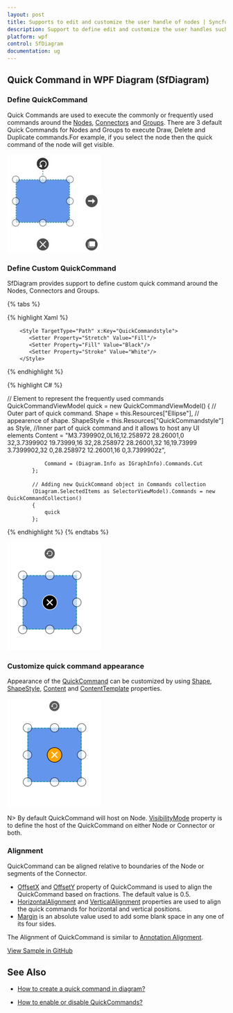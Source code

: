 ```yaml
---
layout: post
title: Supports to edit and customize the user handle of nodes | Syncfusion.
description: Support to define edit and customize the user handles such as Quick Commands of the nodes during runtime?
platform: wpf
control: SfDiagram
documentation: ug
---
```


## Quick Command in WPF Diagram (SfDiagram)

### Define QuickCommand

Quick Commands are used to execute the commonly or frequently used commands around the [Nodes](https://help.syncfusion.com/cr/wpf/Syncfusion.UI.Xaml.Diagram.NodeViewModel.html), [Connectors](https://help.syncfusion.com/cr/wpf/Syncfusion.UI.Xaml.Diagram.ConnectorViewModel.html) and [Groups](https://help.syncfusion.com/cr/wpf/Syncfusion.UI.Xaml.Diagram.GroupViewModel.html). There are 3 default Quick Commands for Nodes and Groups to execute Draw, Delete and Duplicate commands.For example, if you select the node then the quick command of the node will get visible.

![frequently used commands around the Nodes](Interaction_images/QuickCommand_img.png)

### Define Custom QuickCommand

SfDiagram provides support to define custom quick command around the Nodes, Connectors and Groups.

{% tabs %}

{% highlight Xaml %}

        <Style TargetType="Path" x:Key="QuickCommandstyle">
           <Setter Property="Stretch" Value="Fill"/>
           <Setter Property="Fill" Value="Black"/>
           <Setter Property="Stroke" Value="White"/>
        </Style>

{% endhighlight %}

{% highlight C# %}

 // Element to represent the frequently used commands
            QuickCommandViewModel quick = new QuickCommandViewModel()
            {
                // Outer part of quick command.
                Shape = this.Resources["Ellipse"],
               // appearence of shape.
                ShapeStyle = this.Resources["QuickCommandstyle"] as Style,
                //Inner part of quick command and it allows to host any UI elements
                Content =
                    "M3.7399902,0L16,12.258972 28.26001,0 32,3.7399902 19.73999,16 32,28.258972 28.26001,32 16,19.73999 3.7399902,32 0,28.258972 12.26001,16 0,3.7399902z",
               
                Command = (Diagram.Info as IGraphInfo).Commands.Cut
            };

            // Adding new QuickCommand object in Commands collection
            (Diagram.SelectedItems as SelectorViewModel).Commands = new QuickCommandCollection()
            {
                quick
            };

{% endhighlight %}
{% endtabs %}   

![custom commands around the Nodes](Interaction_images/QuickCommand_img2.png)

### Customize quick command appearance

Appearance of the [QuickCommand](https://help.syncfusion.com/cr/wpf/Syncfusion.UI.Xaml.Diagram.QuickCommandViewModel.html) can be customized by using [Shape](https://help.syncfusion.com/cr/wpf/Syncfusion.UI.Xaml.Diagram.QuickCommandViewModel.html#Syncfusion_UI_Xaml_Diagram_QuickCommandViewModel_Shape), [ShapeStyle](https://help.syncfusion.com/cr/wpf/Syncfusion.UI.Xaml.Diagram.QuickCommandViewModel.html#Syncfusion_UI_Xaml_Diagram_QuickCommandViewModel_ShapeStyle), [Content](https://help.syncfusion.com/cr/wpf/Syncfusion.UI.Xaml.Diagram.QuickCommandViewModel.html#Syncfusion_UI_Xaml_Diagram_QuickCommandViewModel_Content) and [ContentTemplate](https://help.syncfusion.com/cr/wpf/Syncfusion.UI.Xaml.Diagram.QuickCommandViewModel.html#Syncfusion_UI_Xaml_Diagram_QuickCommandViewModel_ContentTemplate) properties.

![custom appearance of quick command](Interaction_images/quickcommand_img3.png)

N> By default QuickCommand will host on Node. [VisibilityMode](https://help.syncfusion.com/cr/wpf/Syncfusion.UI.Xaml.Diagram.QuickCommandViewModel.html#Syncfusion_UI_Xaml_Diagram_QuickCommandViewModel_VisibilityMode) property is to define the host of the QuickCommand on either Node or Connector or both.    

### Alignment

QuickCommand can be aligned relative to boundaries of the Node or segments of the Connector. 

* [OffsetX](https://help.syncfusion.com/cr/wpf/Syncfusion.UI.Xaml.Diagram.QuickCommandViewModel.html#Syncfusion_UI_Xaml_Diagram_QuickCommandViewModel_OffsetX) and [OffsetY](https://help.syncfusion.com/cr/wpf/Syncfusion.UI.Xaml.Diagram.QuickCommandViewModel.html#Syncfusion_UI_Xaml_Diagram_QuickCommandViewModel_OffsetY) property of QuickCommand is used to align the QuickCommand based on fractions. The default value is 0.5.
* [HorizontalAlignment](https://help.syncfusion.com/cr/wpf/Syncfusion.UI.Xaml.Diagram.QuickCommandViewModel.html#Syncfusion_UI_Xaml_Diagram_QuickCommandViewModel_HorizontalAlignment) and [VerticalAlignment](https://help.syncfusion.com/cr/wpf/Syncfusion.UI.Xaml.Diagram.QuickCommandViewModel.html#Syncfusion_UI_Xaml_Diagram_QuickCommandViewModel_VerticalAlignment) properties are used to align the quick commands for horizontal and vertical positions.
* [Margin](https://help.syncfusion.com/cr/wpf/Syncfusion.UI.Xaml.Diagram.QuickCommandViewModel.html#Syncfusion_UI_Xaml_Diagram_QuickCommandViewModel_Margin) is an absolute value used to add some blank space in any one of its four sides.

The Alignment of QuickCommand is similar  to [Annotation Alignment](https://help.syncfusion.com/wpf/sfdiagram/annotation/positioningandappearance).   


[View Sample in GitHub](https://github.com/SyncfusionExamples/WPF-Diagram-Examples/tree/master/Samples/Interaction/CustomQuickCommand)

## See Also

* [How to create a quick command in diagram?](https://www.syncfusion.com/kb/10403/how-to-create-a-quick-command-in-diagram)

* [How to enable or disable QuickCommands?](https://www.syncfusion.com/kb/6351/how-to-enable-or-disable-quickcommands)


